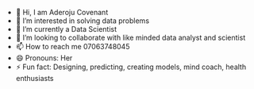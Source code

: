 - 👋 Hi, I am Aderoju Covenant
- 👀 I’m interested in solving data problems
- 🌱 I’m currently a Data Scientist
- 💞️ I’m looking to collaborate with like minded data analyst and scientist
- 📫 How to reach me 07063748045
- 😄 Pronouns: Her
- ⚡ Fun fact: Designing, predicting, creating models, mind coach, health enthusiasts

<!---
Mind-healing/Mind-healing is a ✨ special ✨ repository because its `README.md` (this file) appears on your GitHub profile.
You can click the Preview link to take a look at your changes.
--->
